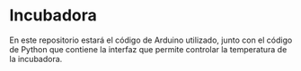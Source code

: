 # Incubadora

En este repositorio estará el código de Arduino utilizado, junto con el código de Python que contiene la interfaz que permite controlar la temperatura de la incubadora.
